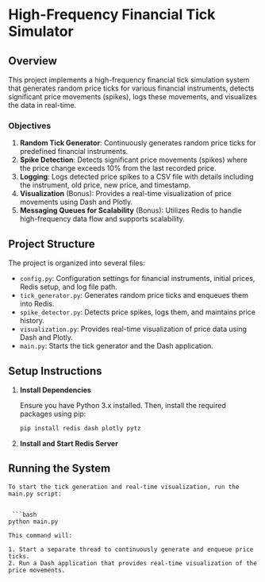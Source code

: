 # High-Frequency Financial Tick Simulator

## Overview

This project implements a high-frequency financial tick simulation system that generates random price ticks for various financial instruments, detects significant price movements (spikes), logs these movements, and visualizes the data in real-time. 

### Objectives
1. **Random Tick Generator**: Continuously generates random price ticks for predefined financial instruments.
2. **Spike Detection**: Detects significant price movements (spikes) where the price change exceeds 10% from the last recorded price.
3. **Logging**: Logs detected price spikes to a CSV file with details including the instrument, old price, new price, and timestamp.
4. **Visualization** (Bonus): Provides a real-time visualization of price movements using Dash and Plotly.
5. **Messaging Queues for Scalability** (Bonus): Utilizes Redis to handle high-frequency data flow and supports scalability.

## Project Structure

The project is organized into several files:

- `config.py`: Configuration settings for financial instruments, initial prices, Redis setup, and log file path.
- `tick_generator.py`: Generates random price ticks and enqueues them into Redis.
- `spike_detector.py`: Detects price spikes, logs them, and maintains price history.
- `visualization.py`: Provides real-time visualization of price data using Dash and Plotly.
- `main.py`: Starts the tick generator and the Dash application.

## Setup Instructions

1. **Install Dependencies**

   Ensure you have Python 3.x installed. Then, install the required packages using pip:

   ```bash
   pip install redis dash plotly pytz
2. **Install and Start Redis Server**

## Running the System

    To start the tick generation and real-time visualization, run the main.py script:

    
     ```bash
    python main.py

    This command will:

    1. Start a separate thread to continuously generate and enqueue price ticks.
    2. Run a Dash application that provides real-time visualization of the price movements.
    